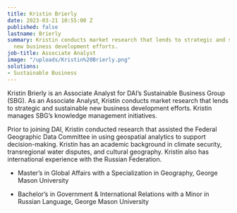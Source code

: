 ```yaml
---
title: Kristin Brierly
date: 2023-03-21 10:55:00 Z
published: false
lastname: Brierly
summary: Kristin conducts market research that lends to strategic and sustainable
  new business development efforts.
job-title: Associate Analyst
image: "/uploads/Kristin%20Brierly.png"
solutions:
- Sustainable Business
---
```


Kristin Brierly is an Associate Analyst for DAI’s Sustainable Business Group (SBG). As an Associate Analyst, Kristin conducts market research that lends to strategic and sustainable new business development efforts. Kristin manages SBG’s knowledge management initiatives. 

Prior to joining DAI, Kristin conducted research that assisted the Federal Geographic Data Committee in using geospatial analytics to support decision-making. Kristin has an academic background in climate security, transregional water disputes, and cultural geography. Kristin also has international experience with the Russian Federation.  

* Master’s in Global Affairs with a Specialization in Geography, George Mason University 

* Bachelor’s in Government & International Relations with a Minor in Russian Language, George Mason University 